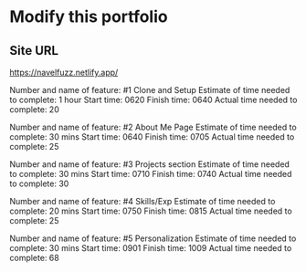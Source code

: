 # Modify this portfolio

## Site URL

https://navelfuzz.netlify.app/

Number and name of feature: #1 Clone and Setup
Estimate of time needed to complete: 1 hour
Start time: 0620
Finish time: 0640
Actual time needed to complete: 20

Number and name of feature: #2 About Me Page
Estimate of time needed to complete: 30 mins
Start time: 0640
Finish time: 0705
Actual time needed to complete: 25

Number and name of feature: #3 Projects section
Estimate of time needed to complete: 30 mins
Start time: 0710
Finish time: 0740
Actual time needed to complete: 30

Number and name of feature: #4 Skills/Exp
Estimate of time needed to complete: 20 mins
Start time: 0750
Finish time: 0815
Actual time needed to complete: 25

Number and name of feature: #5 Personalization
Estimate of time needed to complete: 30 mins
Start time: 0901
Finish time: 1009
Actual time needed to complete: 68
